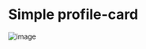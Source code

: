 # Simple profile-card

![image](https://user-images.githubusercontent.com/50826640/138843633-a1da7deb-cb5e-4739-978b-8617f399f494.png)
